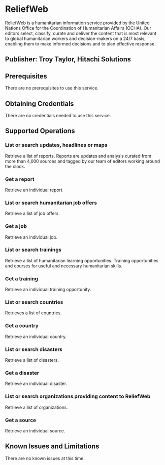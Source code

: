 # ReliefWeb
ReliefWeb is a humanitarian information service provided by the United Nations Office for the Coordination of Humanitarian Affairs (OCHA). Our editors select, classify, curate and deliver the content that is most relevant to global humanitarian workers and decision-makers on a 24/7 basis, enabling them to make informed decisions and to plan effective response.

## Publisher: Troy Taylor, Hitachi Solutions

## Prerequisites
There are no prerequisites to use this service.

## Obtaining Credentials
There are no credentials needed to use this service.

## Supported Operations
### List or search updates, headlines or maps
Retrieve a list of reports. Reports are updates and analysis curated from more than 4,000 sources and tagged by our team of editors working around the clock.
### Get a report
Retrieve an individual report.
### List or search humanitarian job offers
Retrieve a list of job offers.
### Get a job
Retrieve an individual job.
### List or search trainings
Retrieve a list of humanitarian learning opportunities. Training opportunities and courses for useful and necessary humanitarian skills.
### Get a training
Retrieve an individual training opportunity.
### List or search countries
Retrieves a list of countries.
### Get a country
Retrieve an individual country.
### List or search disasters
Retrieve a list of disasters.
### Get a disaster
Retrieve an individual disaster.
### List or search organizations providing content to ReliefWeb
Retrieve a list of organizations.
### Get a source
Retrieve an individual source.

## Known Issues and Limitations
There are no known issues at this time.
